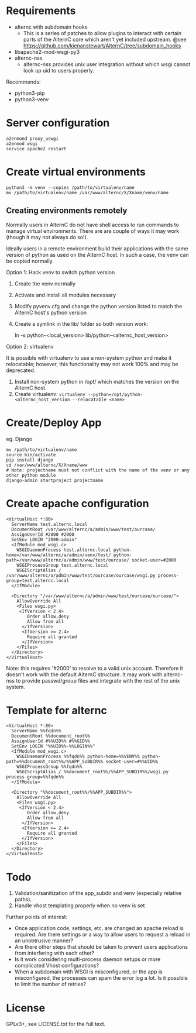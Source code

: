 # Requirements

* alternc with subdomain hooks
  * This is a series of patches to allow plugins to interact with certain parts
  of the AlternC core which aren't yet included upstream.
  @see https://github.com/kienanstewart/AlternC/tree/subdomain_hooks
* libapache2-mod-wsgi-py3
* alternc-nss
  * alternc-nss provides unix user integration without which wsgi cannot look up
  uid to users properly.

Recommends:

* python3-pip
* python3-venv

# Server configuration

    a2enmond proxy_uswgi
    a2enmod wsgi
    service apache2 restart

# Create virtual environments

    python3 -m venv --copies /path/to/virtualenv/name
    mv /path/to/virtualenv/name /var/www/alternc/X/Xname/venv/name

## Creating environments remotely

Normally users in AlternC do not have shell access to run commands to manage
virtual environments. There are are couple of ways it may work (though it may
not always do so!).

Ideally users in a remote environment build their applications with the same
version of python as used on the AlternC host. In such a case, the venv can be
copied normally.

Option 1: Hack venv to switch python version

1. Create the venv normally
2. Activate and install all modules necessary
3. Modify pyvenv.cfg and change the python version listed to match the AlternC
host's python version
4. Create a symlink in the lib/ folder so both version work:

    ln -s python-<local_version> lib/python-<alternc_host_version>


Option 2: virtualenv

It is possible with virtualenv to use a non-system python and make it
relocatable; however, this functionality may not work 100% and may be
deprecated.

1. Install non-system python in /opt/ which matches the version on the AlternC
host.
2. Create virtualenv: `virtualenv --python=/opt/python-<alternc_host_version --relocatable <name>`

# Create/Deploy App

eg. Django

    mv /path/to/virtualenv/name
    source bin/activate
    pip install django
    cd /var/www/alternc/X/Xname/www
    # Note: projectname must not conflict with the name of the venv or any other python module
    django-admin startproject projectname

# Create apache configuration

    <VirtualHost *:80>
      ServerName test.alternc.local
      DocumentRoot /var/www/alternc/a/admin/www/test/ourcase/
      AssignUserId #2000 #2000
      SetEnv LOGIN "2000-admin"
      <IfModule mod_wsgi.c>
        WSGIDaemonProcess test.alternc.local python-home=/var/www/alternc/a/admin/venv/test/ python-path=/var/www/alternc/a/admin/www/test/ourcase/ socket-user=#2000
        WSGIProcessGroup test.alternc.local
        WSGIScriptAlias / /var/www/alternc/a/admin/www/test/ourcase/ourcase/wsgi.py process-group=test.alternc.local
      </IfModule>

      <Directory "/var/www/alternc/a/admin/www/test/ourcase/ourcase/">
        AllowOverride All
        <Files wsgi.py>
         <IfVersion < 2.4>
            Order allow,deny
            Allow from all
          </IfVersion>
          <IfVersion >= 2.4>
            Require all granted
          </IfVersion>
        </Files>
      </Directory>
    </VirtualHost>

Note: this requires '#2000' to resolve to a valid unix account. Therefore it doesn't work with the default AlternC structure. It may work with alternc-nss to provide passwd/group files and integrate with the rest of the unix system.

# Template for alternc

    <VirtualHost *:80>
      ServerName %%fqdn%%
      DocumentRoot %%document_root%%
      AssignUserId #%%UID%% #%%GID%%
      SetEnv LOGIN "%%UID%%-%%LOGIN%%"
      <IfModule mod_wsgi.c>
        WSGIDaemonProcess %%fqdn%% python-home=%%VENV%% python-path=%%document_root%%/%%APP_SUBDIR%% socket-user=#%%UID%%
        WSGIProcessGroup %%fqdn%%
        WSGIScriptAlias / %%document_root%%/%%APP_SUBDIR%%/wsgi.py process-group=%%fqdn%%
      </IfModule>

      <Directory "%%document_root%%/%%APP_SUBDIR%%">
        AllowOverride All
        <Files wsgi.py>
         <IfVersion < 2.4>
            Order allow,deny
            Allow from all
          </IfVersion>
          <IfVersion >= 2.4>
            Require all granted
          </IfVersion>
        </Files>
      </Directory>
    </VirtualHost>

# Todo

1. Validation/sanitization of the app_subdir and venv (especially relative paths).
2. Handle vhost templating properly when no venv is set

Further points of interest:

* Once application code, settings, etc. are changed an apache reload is required.
  Are there settings or a way to allow users to request a reload in an unobtrusive
  manner?
* Are there other steps that should be taken to prevent users applications from
  interfering with each other?
* Is it work considering multi-process daemon setups or more complicated Vhost
  configurations?
* When a subdomain with WSGI is misconfigured, or the app is misconfigured, the
  processes can spam the error log a lot. Is it possible to limit the number of
  retries?

# License

GPLv3+, see LICENSE.txt for the full text.
